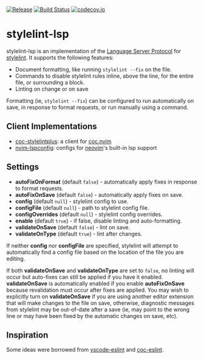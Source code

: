[![Release](https://img.shields.io/npm/v/stylelint-lsp.svg)](https://www.npmjs.com/package/stylelint-lsp)
[![Build Status](https://travis-ci.com/bmatcuk/stylelint-lsp.svg?branch=master)](https://travis-ci.com/bmatcuk/stylelint-lsp)
[![codecov.io](https://img.shields.io/codecov/c/github/bmatcuk/stylelint-lsp.svg?branch=master)](https://codecov.io/github/bmatcuk/stylelint-lsp?branch=master)

# stylelint-lsp
stylelint-lsp is an implementation of the [Language Server Protocol] for
[stylelint]. It supports the following features:

* Document formatting, like running `stylelint --fix` on the file.
* Commands to disable stylelint rules inline, above the line, for the entire
  file, or surrounding a block.
* Linting on change or on save

Formatting (ie, `stylelint --fix`) can be configured to run automatically on
save, in response to format requests, or run manually using a command.

## Client Implementations
* [coc-stylelintplus]: a client for [coc.nvim]
* [nvim-lspconfig]: configs for [neovim]'s built-in lsp support

## Settings
* **autoFixOnFormat** (default `false`) - automatically apply fixes in response
  to format requests.
* **autoFixOnSave** (default `false`) - automatically apply fixes on save.
* **config** (default `null`) - stylelint config to use.
* **configFile** (default `null`) - path to stylelint config file.
* **configOverrides** (default `null`) - stylelint config overrides.
* **enable** (default `true`) - if false, disable linting and auto-formatting.
* **validateOnSave** (default `false`) - lint on save.
* **validateOnType** (default `true`) - lint after changes.

If neither **config** nor **configFile** are specified, stylelint will attempt
to automatically find a config file based on the location of the file you are
editing.

If both **validateOnSave** and **validateOnType** are set to `false`, no
linting will occur but auto-fixes can still be applied if you have it enabled.
**validateOnSave** is automatically enabled if you enable **autoFixOnSave**
because revalidation must occur after fixes are applied. You may wish to
explicitly turn on **validateOnSave** if you are using another editor extension
that will make changes to the file on save, otherwise, diagnostic messages from
stylelint may be out-of-date after a save (ie, may point to the wrong line or
may have been fixed by the automatic changes on save, etc).

## Inspiration
Some ideas were borrowed from [vscode-eslint] and [coc-eslint].

[Language Server Protocol]: https://microsoft.github.io/language-server-protocol/
[coc-eslint]: https://github.com/neoclide/coc-eslint
[coc-stylelintplus]: https://github.com/bmatcuk/coc-stylelintplus
[coc.nvim]: https://github.com/neoclide/coc.nvim
[neovim]: https://github.com/neovim/neovim
[nvim-lspconfig]: https://github.com/neovim/nvim-lspconfig
[stylelint]: https://microsoft.github.io/language-server-protocol/
[vscode-eslint]: https://github.com/Microsoft/vscode-eslint
